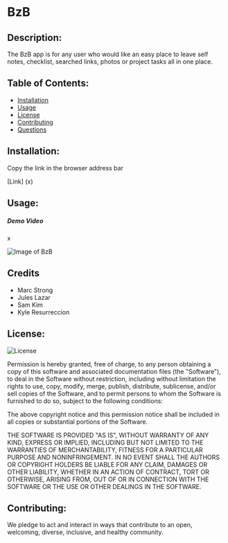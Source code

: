 # BzB

## Description:
The BzB app is for any user who would like an easy place to leave self notes, checklist, searched links, photos or project tasks all in one place.

## Table of Contents:

* [Installation](#Installation)
* [Usage](#Usage)
* [License](#License)
* [Contributing](#Contributing)
* [Questions](#Questions)

## Installation: 
Copy the link in the browser address bar

[Link] (x)

## Usage:

##### Demo Video

x

![Image of BzB](public/assets/images/BzB.PNG)

## Credits

- Marc Strong
- Jules Lazar
- Sam Kim
- Kyle Resurreccion

## License:
![License](https://img.shields.io/badge/License-MIT-Blue)

Permission is hereby granted, free of charge, to any person obtaining a copy
of this software and associated documentation files (the "Software"), to deal
in the Software without restriction, including without limitation the rights
to use, copy, modify, merge, publish, distribute, sublicense, and/or sell
copies of the Software, and to permit persons to whom the Software is
furnished to do so, subject to the following conditions:

The above copyright notice and this permission notice shall be included in all
copies or substantial portions of the Software.

THE SOFTWARE IS PROVIDED "AS IS", WITHOUT WARRANTY OF ANY KIND, EXPRESS OR
IMPLIED, INCLUDING BUT NOT LIMITED TO THE WARRANTIES OF MERCHANTABILITY,
FITNESS FOR A PARTICULAR PURPOSE AND NONINFRINGEMENT. IN NO EVENT SHALL THE
AUTHORS OR COPYRIGHT HOLDERS BE LIABLE FOR ANY CLAIM, DAMAGES OR OTHER
LIABILITY, WHETHER IN AN ACTION OF CONTRACT, TORT OR OTHERWISE, ARISING FROM,
OUT OF OR IN CONNECTION WITH THE SOFTWARE OR THE USE OR OTHER DEALINGS IN THE
SOFTWARE.

## Contributing:
We pledge to act and interact in ways that contribute to an open, welcoming, diverse, inclusive, and healthy community. 

